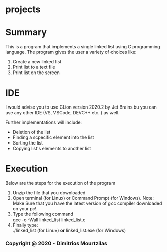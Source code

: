 # projects
<html>
<head>
<title>
Linked List in C
</title>
</head>

<body>
<h1>Summary</h1>
<p>This is a program that implements a single linked list using C programming language.
The program gives the user a variety of choices like:
<ol>
<li>Create a new linked list</li>
<li>Print list to a text file</li>
<li>Print list on the screen</li>
</ol>
<h1>IDE</h1>
<p>I would advise you to use CLion version 2020.2 by Jet Brains bu you can use any other IDE (VS, VSCode, DEVC++ etc..) as well.</p>
<p>Further implementations will include:
<ul>
<li>Deletion of the list</li>
<li>Finding a scpecific element into the list</li>
<li>Sorting the list</li>
<li>Copying list's elements to another list</li>
</ul>
  <h1>Execution</h1>
  <p>Below are the steps for the execution of the program</p>
  <ol>
    <li>Unzip the file that you downloaded</ul>
  <li>Open terminal (for Linux) or Command Prompt (for Windows). Note: Make Sure that you have the latest version of gcc compiler downloaded on your pc!.</li>
  <li>Type the following command</br>gcc -o -Wall linked_list linked_list.c</li>
  <li>Finally type:</br>./linked_list (for Linux) <b>or</b> linked_list.exe (for Windows)</li>
  </ol>
<h3>Copyright @ 2020 - Dimitrios Mourtzilas</h2>
</body>
</html>
